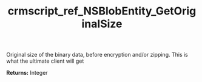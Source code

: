 ﻿---
title: crmscript_ref_NSBlobEntity_GetOriginalSize
description: Integer NSBlobEntity.GetOriginalSize()
intellisense: NSBlobEntity.GetOriginalSize
keywords: NSBlobEntity, GetOriginalSize
so.topic: reference
---

Original size of the binary data, before encryption and/or zipping. This is what the ultimate client will get

**Returns:** Integer


